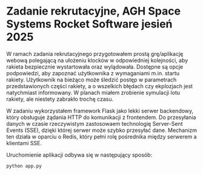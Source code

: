 # Zadanie rekrutacyjne, AGH Space Systems Rocket Software jesień 2025

W ramach zadania rekrutacyjnego przygotowałem prostą grę/aplikację webową polegającą na ułożeniu klocków w odpowiedniej kolejności, aby rakieta bezpiecznie wystartowała oraz wylądowała. Dostępne są opcje podpowiedzi, aby zapoznać użytkownika z wymaganiami m.in. startu rakiety. Użytkownik na bieżąco może śledzić postęp w parametrach przedstawionych części rakiety, a o wszelkich błędach czy ekplozjach jest natychmiast informowany. W planach miałem zrobienie symulacji lotu rakiety, ale niestety zabrakło trochę czasu.

W zadaniu wykorzystałem framework Flask jako lekki serwer backendowy, który obsługuje żądania HTTP do komunikacji z frontendem. Do przesyłania danych w czasie rzeczywistym zastosowaem technologię Server-Sent Events (SSE), dzięki której serwer może szybko przesyłać dane. Mechanizm ten działa w oparciu o Redis, który pełni rolę pośrednika między serwerem a klientami SSE.  

Uruchomienie aplikacji odbywa się w następujący sposób: 
```bash
python app.py
